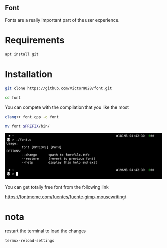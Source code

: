 ## Font

Fonts are a really important part of the user experience.


# Requirements
```bash
apt install git 
```

# Installation
```bash
git clone https://github.com/VictorH028/font.git 
```
```bash
cd font
```
You can compete with the compilation that you like the most

```bash
clang++ font.cpp -o font
```
```bash
mv font $PREFIX/bin/
```
![help menu preview](./img/font_img.jpg)


You can get totally free font from the following link

https://fontmeme.com/fuentes/fuente-gimp-mousewriting/

# nota 
restart the terminal to load the changes
```bash
termux-reload-settings
```
